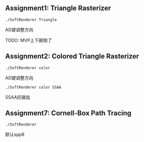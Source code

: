 ## Assignment1: Triangle Rasterizer

`./SoftRenderer Triangle `

AD键调整方向

TODO: MVP上下颠倒了

## Assignment2: Colored Triangle Rasterizer

`./SoftRenderer color`

AD键调整方向

`./SoftRenderer color SSAA`

SSAA抗锯齿

## Assignment7: Cornell-Box Path Tracing

`./SoftRenderer`

默认spp8

